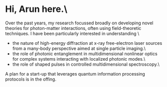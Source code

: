 # Hi, Arun here.\
Over the past years, my research focussed broadly on developing novel theories for photon-matter interactions, often using field-theoretic techniques. I have been particularly interested in understanding \
- the nature of high-energy diffraction at x-ray free-electron laser sources from a many-body perspective aimed at single particle imaging.\
- the role of photonic entanglement in multidimensional nonlinear optics for complex systems interacting with localized photonic modes.\
- the role of shaped pulses in controlled multidimensional spectroscopy.\

A plan for a start-up that leverages quantum information processing protocols is in the offing.

<!--
**arundmpsd/arundmpsd** is a ✨ _special_ ✨ repository because its `README.md` (this file) appears on your GitHub profile.

Here are some ideas to get you started:

- 🔭 I’m currently working on ...
- 🌱 I’m currently learning ...
- 👯 I’m looking to collaborate on ...
- 🤔 I’m looking for help with ...
- 💬 Ask me about ...
- 📫 How to reach me: ...
- 😄 Pronouns: ...
- ⚡ Fun fact: ...
-->
